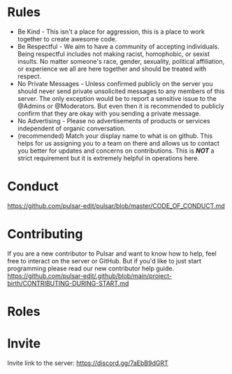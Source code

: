 # Rules

- Be Kind - This isn't a place for aggression, this is a place to work together to create awesome code.
- Be Respectful - We aim to have a community of accepting individuals. Being respectful includes not making racist, homophobic, or sexist insults. No matter someone's race, gender, sexuality, political affiliation, or experience we all are here together and should be treated with respect.
- No Private Messages - Unless confirmed publicly on the server you should never send private unsolicited messages to any members of this server. The only exception would be to report a sensitive issue to the @Admins  or @Moderators. But even then it is recommended to publicly confirm that they are okay with you sending a private message.
- No Advertising - Please no advertisements of products or services independent of organic conversation.
- (recommended) Match your display name to what is on github. This helps for us assigning you to a team on there and allows us to contact you better for updates and concerns on contributions. This is ***NOT*** a strict requirement but it is extremely helpful in operations here.


# Conduct

https://github.com/pulsar-edit/pulsar/blob/master/CODE_OF_CONDUCT.md


# Contributing

If you are a new contributor to Pulsar and want to know how to help, feel free to interact on the server or GitHub. But if you'd like to just start programming please read our new contributor help guide. https://github.com/pulsar-edit/.github/blob/main/project-birth/CONTRIBUTING-DURING-START.md 


# Roles

<!-- Contents for this part are in the roles-and-colors file in this directory. Please refer to that for the content of this section when pasting into discord or elsewhere. -->

# Invite

Invite link to the server: https://discord.gg/7aEbB9dGRT
